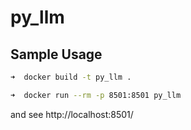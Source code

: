 # py_llm

## Sample Usage

```sh
➜  docker build -t py_llm .
```

```sh
➜  docker run --rm -p 8501:8501 py_llm
```

and see http://localhost:8501/
